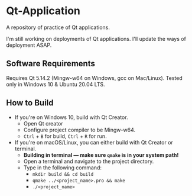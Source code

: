 # Qt-Application
A repository of practice of Qt applications. 

I'm still working on deployments of Qt applications. I'll update the ways of deployment ASAP.

## Software Requirements
Requires Qt 5.14.2 (Mingw-w64 on Windows, gcc on Mac/Linux). Tested only in Windows 10 & Ubuntu 20.04 LTS.

## How to Build
- If you're on Windows 10, build with Qt Creator.
  - Open Qt creator
  - Configure project compiler to be Mingw-w64.
  - `Ctrl` + `B` for build, `Ctrl` + `R` for run.
- If you're on macOS/Linux, you can either build with Qt Creator or terminal.
  - **Building in terminal &mdash; make sure `qmake` is in your system path!**
  - Open a terminal and navigate to the project directory.
  - Type in the following command:
    - `mkdir build && cd build`
    - `qmake ../<project_name>.pro && make`
    - `./<project_name>`
